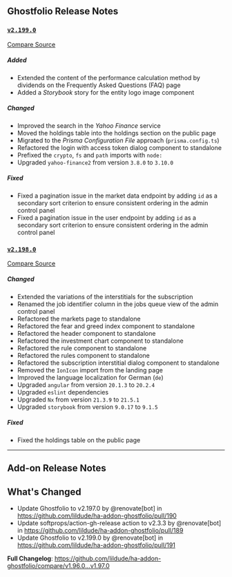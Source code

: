 ## Ghostfolio Release Notes

### [`v2.199.0`](https://redirect.github.com/ghostfolio/ghostfolio/blob/HEAD/CHANGELOG.md#21990---2025-09-14)

[Compare Source](https://redirect.github.com/ghostfolio/ghostfolio/compare/2.198.0...2.199.0)

##### Added

- Extended the content of the performance calculation method by dividends on the Frequently Asked Questions (FAQ) page
- Added a *Storybook* story for the entity logo image component

##### Changed

- Improved the search in the *Yahoo Finance* service
- Moved the holdings table into the holdings section on the public page
- Migrated to the *Prisma Configuration File* approach (`prisma.config.ts`)
- Refactored the login with access token dialog component to standalone
- Prefixed the `crypto`, `fs` and `path` imports with `node:`
- Upgraded `yahoo-finance2` from version `3.8.0` to `3.10.0`

##### Fixed

- Fixed a pagination issue in the market data endpoint by adding `id` as a secondary sort criterion to ensure consistent ordering in the admin control panel
- Fixed a pagination issue in the user endpoint by adding `id` as a secondary sort criterion to ensure consistent ordering in the admin control panel

### [`v2.198.0`](https://redirect.github.com/ghostfolio/ghostfolio/blob/HEAD/CHANGELOG.md#21980---2025-09-11)

[Compare Source](https://redirect.github.com/ghostfolio/ghostfolio/compare/2.197.0...2.198.0)

##### Changed

- Extended the variations of the interstitials for the subscription
- Renamed the job identifier column in the jobs queue view of the admin control panel
- Refactored the markets page to standalone
- Refactored the fear and greed index component to standalone
- Refactored the header component to standalone
- Refactored the investment chart component to standalone
- Refactored the rule component to standalone
- Refactored the rules component to standalone
- Refactored the subscription interstitial dialog component to standalone
- Removed the `IonIcon` import from the landing page
- Improved the language localization for German (`de`)
- Upgraded `angular` from version `20.1.3` to `20.2.4`
- Upgraded `eslint` dependencies
- Upgraded `Nx` from version `21.3.9` to `21.5.1`
- Upgraded `storybook` from version `9.0.17` to `9.1.5`

##### Fixed

- Fixed the holdings table on the public page

---

## Add-on Release Notes




## What's Changed
* Update Ghostfolio to v2.197.0 by @renovate[bot] in https://github.com/lildude/ha-addon-ghostfolio/pull/190
* Update softprops/action-gh-release action to v2.3.3 by @renovate[bot] in https://github.com/lildude/ha-addon-ghostfolio/pull/189
* Update Ghostfolio to v2.199.0 by @renovate[bot] in https://github.com/lildude/ha-addon-ghostfolio/pull/191


**Full Changelog**: https://github.com/lildude/ha-addon-ghostfolio/compare/v1.96.0...v1.97.0

